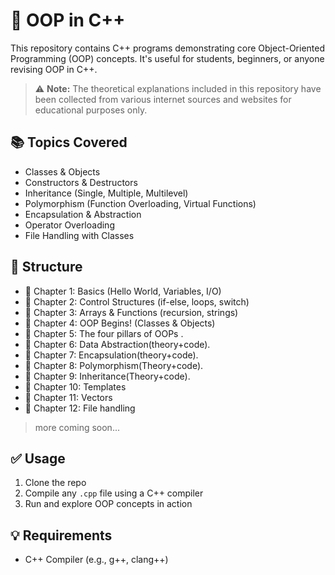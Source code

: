 # 🧠 OOP in C++

This repository contains C++ programs demonstrating core Object-Oriented Programming (OOP) concepts. It's useful for students, beginners, or anyone revising OOP in C++.

> ⚠️ **Note:** The theoretical explanations included in this repository have been collected from various internet sources and websites for educational purposes only.

## 📚 Topics Covered
- Classes & Objects
- Constructors & Destructors
- Inheritance (Single, Multiple, Multilevel)
- Polymorphism (Function Overloading, Virtual Functions)
- Encapsulation & Abstraction
- Operator Overloading
- File Handling with Classes

## 📁 Structure
- 🔹 Chapter 1: Basics (Hello World, Variables, I/O)
- 🔹 Chapter 2: Control Structures (if-else, loops, switch)
- 🔹 Chapter 3: Arrays & Functions (recursion, strings)
- 🔹 Chapter 4: OOP Begins! (Classes & Objects)
- 🔹 Chapter 5: The four pillars of OOPs .
- 🔹 Chapter 6: Data Abstraction(theory+code).
- 🔹 Chapter 7: Encapsulation(theory+code).
- 🔹 Chapter 8: Polymorphism(Theory+code).
- 🔹 Chapter 9: Inheritance(Theory+code).
- 🔹 Chapter 10: Templates
- 🔹 Chapter 11: Vectors
- 🔹 Chapter 12: File handling
> more coming soon...

## ✅ Usage
1. Clone the repo  
2. Compile any `.cpp` file using a C++ compiler  
3. Run and explore OOP concepts in action  

## 💡 Requirements
- C++ Compiler (e.g., g++, clang++)
